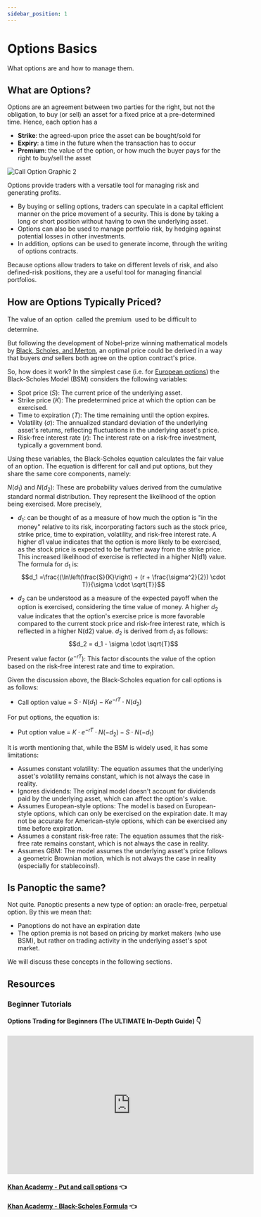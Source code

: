 ```yaml
---
sidebar_position: 1
---
```


# Options Basics
What options are and how to manage them.

## What are Options?

Options are an agreement between two parties for the right, but not the obligation, to buy (or sell) an asset for a fixed price at a pre-determined time.
Hence, each option has a
- **Strike**: the agreed-upon price the asset can be bought/sold for
- **Expiry**: a time in the future when the transaction has to occur
- **Premium**: the value of the option, or how much the buyer pays for the right to buy/sell the asset

![Call Option Graphic 2](https://user-images.githubusercontent.com/62954565/229671202-9daac42f-aa08-4ae6-8388-7fca2e05eb31.png)

Options provide traders with a versatile tool for managing risk and generating profits.
- By buying or selling options, traders can speculate in a capital efficient manner on the price movement of a security. This is done by taking a long or short position without having to own the underlying asset.
- Options can also be used to manage portfolio risk, by hedging against potential losses in other investments.
- In addition, options can be used to generate income, through the writing of options contracts.

Because options allow traders to take on different levels of risk, and also defined-risk positions, they are a useful tool for managing financial portfolios.

## How are Options Typically Priced?

The value of an option &#151; called the premium &#151; used to be difficult to determine.

But following the development of Nobel-prize winning mathematical models by [Black, Scholes, and Merton](/docs/terms/blackscholes), an optimal price could be derived in a way that buyers _and_ sellers both agree on the option contract's price. 

So, how does it work? In the simplest case (i.e. for [European options](/docs/terms/european)) the Black-Scholes Model (BSM) considers the following variables:

- Spot price ($S$): The current price of the underlying asset.
- Strike price ($K$): The predetermined price at which the option can be exercised.
- Time to expiration ($T$): The time remaining until the option expires.
- Volatility ($\sigma$): The annualized standard deviation of the underlying asset's returns, reflecting fluctuations in the underlying asset's price.
- Risk-free interest rate ($r$): The interest rate on a risk-free investment, typically a government bond.

Using these variables, the Black-Scholes equation calculates the fair value of an option. The equation is different for call and put options, but they share the same core components, namely:

$N(d_1)$ and $N(d_2)$: These are probability values derived from the cumulative standard normal distribution. They represent the likelihood of the option being exercised. More precisely,

- $d_1$:  can be thought of as a measure of how much the option is "in the money" relative to its risk, incorporating factors such as the stock price, strike price, time to expiration, volatility, and risk-free interest rate. A higher d1 value indicates that the option is more likely to be exercised, as the stock price is expected to be further away from the strike price. This increased likelihood of exercise is reflected in a higher N(d1) value. The formula for $d_1$ is: $$d_1 =\frac{(\ln\left(\frac{S}{K}\right) + (r + \frac{\sigma^2}{2}) \cdot T)}{\sigma \cdot \sqrt{T}}$$

- $d_2$  can be understood as a measure of the expected payoff when the option is exercised, considering the time value of money. A higher $d_2$ value indicates that the option's exercise price is more favorable compared to the current stock price and risk-free interest rate, which is reflected in a higher N(d2) value. $d_2$ is derived from $d_1$ as follows: $$d_2 = d_1 - \sigma \cdot \sqrt{T}$$

Present value factor ($e^{-rT}$): This factor discounts the value of the option based on the risk-free interest rate and time to expiration. 

Given the discussion above, the Black-Scholes equation for call options is as follows:
- Call option value = $S \cdot N(d_1) - K  e^{-rT} \cdot N(d_2)$


For put options, the equation is:
- Put option value = $K \cdot e^{-rT} \cdot N(-d_2) - S \cdot N(-d_1)$


It is worth mentioning that, while the BSM is widely used, it has some limitations:

- Assumes constant volatility: The equation assumes that the underlying asset's volatility remains constant, which is not always the case in reality.
- Ignores dividends: The original model doesn't account for dividends paid by the underlying asset, which can affect the option's value.
- Assumes European-style options: The model is based on European-style options, which can only be exercised on the expiration date. It may not be accurate for American-style options, which can be exercised any time before expiration.
- Assumes a constant risk-free rate: The equation assumes that the risk-free rate remains constant, which is not always the case in reality.
- Assumes GBM: The model assumes the underlying asset's price follows a geometric Brownian motion, which is not always the case in reality (especially for stablecoins!).

## Is Panoptic the same?

Not quite. Panoptic presents a new type of option: an oracle-free, perpetual option. By this we mean that:

- Panoptions do not have an expiration date
- The option premia is not based on pricing by market makers (who use BSM), but rather on trading activity in the underlying asset's spot market.

We will discuss these concepts in the following sections. 

## Resources

### Beginner Tutorials

#### Options Trading for Beginners (The ULTIMATE In-Depth Guide) 👇
<iframe width="560" height="315" src="https://www.youtube.com/embed/7PM4rNDr4oI" title="YouTube video player" frameborder="0" allow="accelerometer; autoplay; clipboard-write; encrypted-media; gyroscope; picture-in-picture; web-share" allowfullscreen></iframe>

#### [Khan Academy - Put and call options](https://www.khanacademy.org/economics-finance-domain/core-finance/derivative-securities/put-call-options/v/american-call-options) 👈

#### [Khan Academy - Black-Scholes Formula](https://www.khanacademy.org/economics-finance-domain/core-finance/derivative-securities/black-scholes/v/introduction-to-the-black-scholes-formula) 👈
